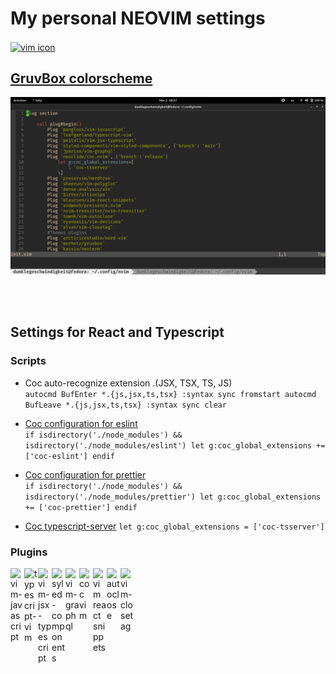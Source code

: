 # My personal NEOVIM settings # 

[<img
    alt="vim icon"
    width="60px"
    align="center"
    src="https://www.svgrepo.com/show/354105/neovim.svg"
/>][neovim]

## [GruvBox colorscheme ](https://github.com/morhetz/gruvbox) ##

<img
    alt="gruvbox print"
    src="./gruvboxprint.png"
/>

<br/> <br/>

## Settings for React and Typescript ##

### Scripts ###

- Coc auto-recognize extension .(JSX, TSX, TS, JS)
    <br/>
    `autocmd BufEnter *.{js,jsx,ts,tsx} :syntax sync fromstart
	autocmd BufLeave *.{js,jsx,ts,tsx} :syntax sync clear
`

- [Coc configuration for eslint][coc-eslint]
    <br/>
  `if isdirectory('./node_modules')
	&& isdirectory('./node_modules/eslint')
		let g:coc_global_extensions += ['coc-eslint']
	endif`

- [Coc configuration for prettier][coc-prettier]
    <br/>
    `if isdirectory('./node_modules')
	&& isdirectory('./node_modules/prettier')
		let g:coc_global_extensions += ['coc-prettier']
	endif`
- [Coc typescript-server][coc-tsserver]
    `let g:coc_global_extensions = ['coc-tsserver']`

### Plugins ###

[<img
    alt="vim-javascript"
    align="left"
    width="22px"
    src="https://www.svgrepo.com/show/349419/javascript.svg"
/>][vim-javascript]
[<img
    alt="typescript-vim"
    align="left"
    width="22px"
    src="https://www.svgrepo.com/show/349540/typescript.svg"
/>][typescript-vim]
[<img
    alt="vim-jsx-typescript"
    align="left"
    width="22px"
    src="https://www.svgrepo.com/show/221324/jsx.svg"
    style="background: #ffff;"
/>][vim-jsx-typescript]
[<img
    alt="syled-components"
    align="left"
    width="22px"
    src="https://www.svgrepo.com/show/374104/styled.svg"
/>][styled-components]
[<img
    alt="vim-graphql"
    align="left"
    width="22px"
    src="https://www.svgrepo.com/show/353834/graphql.svg"
/>][vim-graphql]
[<img
    alt="coc vim"
    align="left"
    width="22px"
    src="https://user-images.githubusercontent.com/251450/55009068-f4ed2780-501c-11e9-9a3b-cf3aa6ab9272.png"
/>][coc-vim]
[<img
    alt="vim react snippets"
    align="left"
    width="22px"
    src="https://www.svgrepo.com/show/354259/react.svg"
/>][vim-react-snippets]
[<img
    alt="autoclose"
    align="left"
    width="22px"
    src="https://www.svgrepo.com/show/165013/html.svg"
/>][vim-autoclose]
[<img
    alt="vim-closetag"
    align="left"
    width="22px"
    src="https://www.svgrepo.com/show/143133/html-coding.svg"
/>][vim-autoclose-tag]

[neovim]: https://neovim.io
[coc-eslint]: https://github.com/neoclide/coc-prettier
[coc-prettier]: https://github.com/neoclide/coc-prettier
[coc-tsserver]: https://github.com/neoclide/coc-tsserver
[vim-javascript]: https://github.com/pangloss/vim-javascript
[typescript-vim]: https://github.com/leafgarland/typescript-vim
[vim-jsx-typescript]: https://github.com/peitalin/vim-jsx-typescript
[styled-components]: https://github.com/styled-components/vim-styled-components
[vim-graphql]: https://github.com/jparise/vim-graphql
[coc-vim]: https://github.com/neoclide/coc.nvim
[vim-react-snippets]: https://github.com/mlaursen/vim-react-snippets
[vim-autoclose]: https://github.com/Townk/vim-autoclose
[vim-autoclose-tag]: https://github.com/alvan/vim-closetag
